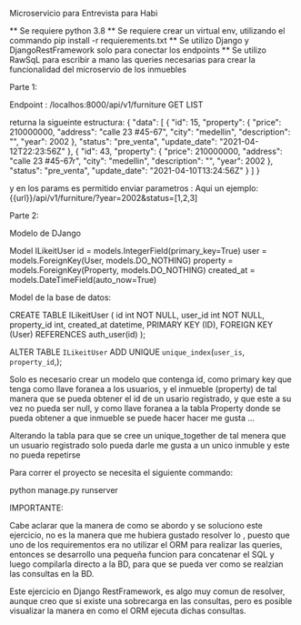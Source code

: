 Microservicio para Entrevista para Habi


 ** Se requiere python 3.8 
 ** Se requiere crear un virtual env, utilizando el commando pip install -r requierements.txt
 ** Se utilizo Django y DjangoRestFramework solo para conectar los endpoints 
 ** Se utilizo RawSqL para escribir a mano las queries necesarias para crear la funcionalidad
 del microservio de los inmuebles 

 Parte 1:

 Endpoint : /localhos:8000/api/v1/furniture GET LIST

 returna la sigueinte estructura:
        {
    "data": [
        {
            "id": 15,
            "property": {
                "price": 210000000,
                "address": "calle 23 #45-67",
                "city": "medellin",
                "description": "",
                "year": 2002
            },
            "status": "pre_venta",
            "update_date": "2021-04-12T22:23:56Z"
        },
        {
            "id": 43,
            "property": {
                "price": 210000000,
                "address": "calle 23 #45-67r",
                "city": "medellin",
                "description": "",
                "year": 2002
            },
            "status": "pre_venta",
            "update_date": "2021-04-10T13:24:56Z"
        }
    ]
}

y en los params es permitido enviar parametros :
Aqui un ejemplo:
    {{url}}/api/v1/furniture/?year=2002&status=[1,2,3]


Parte 2:

Modelo de DJango

Model ILikeitUser
    id = models.IntegerField(primary_key=True)
    user = models.ForeignKey(User, models.DO_NOTHING)
    property = models.ForeignKey(Property, models.DO_NOTHING)
    created_at = models.DateTimeField(auto_now=True)


Model de la base de datos:

CREATE TABLE ILikeitUser (
    id int NOT NULL,
    user_id int NOT NULL,
    property_id int,
    created_at datetime,
    PRIMARY KEY (ID),
    FOREIGN KEY (User) REFERENCES auth_user(id)
);

ALTER TABLE `ILikeitUser` ADD UNIQUE `unique_index`(`user_is`, `property_id`,);

Solo es necesario crear un modelo que contenga id, como primary key 
que tenga como llave foranea a los usuarios, y el inmueble (property)
de tal manera que se pueda obtener el id de un usario registrado, y que este 
a su vez no pueda ser null, y como llave foranea a la tabla Property donde 
se pueda obtener a que inmueble se puede hacer hacer me gusta ...

Alterando la tabla para que se cree un unique_together de tal menera que un 
usuario registrado solo pueda darle me gusta a un unico inmuble y este no pueda
repetirse 


Para correr el proyecto se necesita el siguiente commando:

python manage.py runserver

IMPORTANTE:

Cabe aclarar que la manera de como se abordo y se soluciono este ejercicio, 
no es la manera que me hubiera gustado resolver lo , puesto que uno de los requirementos
era no utilizar el ORM para realizar las queries, entonces se desarrollo una pequeña
funcion para concatenar el SQL y luego compilarla directo a la BD, para que se pueda 
ver como se realzian las consultas en la BD.

Este ejercicio en Django RestFramework, es algo muy comun de resolver, aunque creo que 
si existe una sobrecarga en las consultas, pero es posible visualizar la manera en como el ORM
ejecuta dichas consultas.

